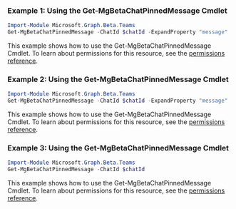 ### Example 1: Using the Get-MgBetaChatPinnedMessage Cmdlet
```powershell
Import-Module Microsoft.Graph.Beta.Teams
Get-MgBetaChatPinnedMessage -ChatId $chatId -ExpandProperty "message"  -OutFile $outFileId
```
This example shows how to use the Get-MgBetaChatPinnedMessage Cmdlet.
To learn about permissions for this resource, see the [permissions reference](/graph/permissions-reference).
### Example 2: Using the Get-MgBetaChatPinnedMessage Cmdlet
```powershell
Import-Module Microsoft.Graph.Beta.Teams
Get-MgBetaChatPinnedMessage -ChatId $chatId -ExpandProperty "message" 
```
This example shows how to use the Get-MgBetaChatPinnedMessage Cmdlet.
To learn about permissions for this resource, see the [permissions reference](/graph/permissions-reference).
### Example 3: Using the Get-MgBetaChatPinnedMessage Cmdlet
```powershell
Import-Module Microsoft.Graph.Beta.Teams
Get-MgBetaChatPinnedMessage -ChatId $chatId
```
This example shows how to use the Get-MgBetaChatPinnedMessage Cmdlet.
To learn about permissions for this resource, see the [permissions reference](/graph/permissions-reference).
